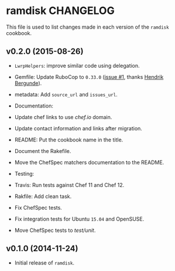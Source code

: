ramdisk CHANGELOG
=================

This file is used to list changes made in each version of the `ramdisk` cookbook.

## v0.2.0 (2015-08-26)

* `LwrpHelpers`: improve similar code using delegation.
* Gemfile: Update RuboCop to `0.33.0` ([issue #1](https://github.com/zuazo/ramdisk-cookbook/pull/1), thanks [Hendrik Bergunde](https://github.com/hendrikb)).
* metadata: Add `source_url` and `issues_url`.

* Documentation:
 * Update chef links to use *chef.io* domain.
 * Update contact information and links after migration.
 * README: Put the cookbook name in the title.
 * Document the Rakefile.
 * Move the ChefSpec matchers documentation to the README.

* Testing:
 * Travis: Run tests against Chef 11 and Chef 12.
 * Rakfile: Add clean task.
 * Fix ChefSpec tests.
 * Fix integration tests for Ubuntu `15.04` and OpenSUSE.
 * Move ChefSpec tests to *test/unit*.

## v0.1.0 (2014-11-24)

* Initial release of `ramdisk`.
